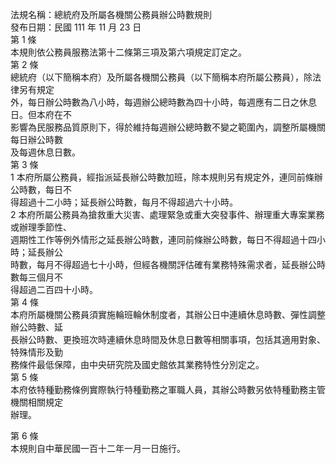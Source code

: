 法規名稱：總統府及所屬各機關公務員辦公時數規則  
發布日期：民國 111 年 11 月 23 日  
第 1 條  
本規則依公務員服務法第十二條第三項及第六項規定訂定之。  
第 2 條  
總統府（以下簡稱本府）及所屬各機關公務員（以下簡稱本府所屬公務員），除法律另有規定  
外，每日辦公時數為八小時，每週辦公總時數為四十小時，每週應有二日之休息日。但本府在不  
影響為民服務品質原則下，得於維持每週辦公總時數不變之範圍內，調整所屬機關每日辦公時數  
及每週休息日數。  
第 3 條  
1 本府所屬公務員，經指派延長辦公時數加班，除本規則另有規定外，連同前條辦公時數，每日不  
得超過十二小時；延長辦公時數，每月不得超過六十小時。  
2 本府所屬公務員為搶救重大災害、處理緊急或重大突發事件、辦理重大專案業務或辦理季節性、  
週期性工作等例外情形之延長辦公時數，連同前條辦公時數，每日不得超過十四小時；延長辦公  
時數，每月不得超過七十小時，但經各機關評估確有業務特殊需求者，延長辦公時數每三個月不  
得超過二百四十小時。  
第 4 條  
本府所屬機關公務員須實施輪班輪休制度者，其辦公日中連續休息時數、彈性調整辦公時數、延  
長辦公時數、更換班次時連續休息時間及休息日數等相關事項，包括其適用對象、特殊情形及勤  
務條件最低保障，由中央研究院及國史館依其業務特性分別定之。  
第 5 條  
本府依特種勤務條例實際執行特種勤務之軍職人員，其辦公時數另依特種勤務主管機關相關規定  
辦理。  


第 6 條  
本規則自中華民國一百十二年一月一日施行。  


